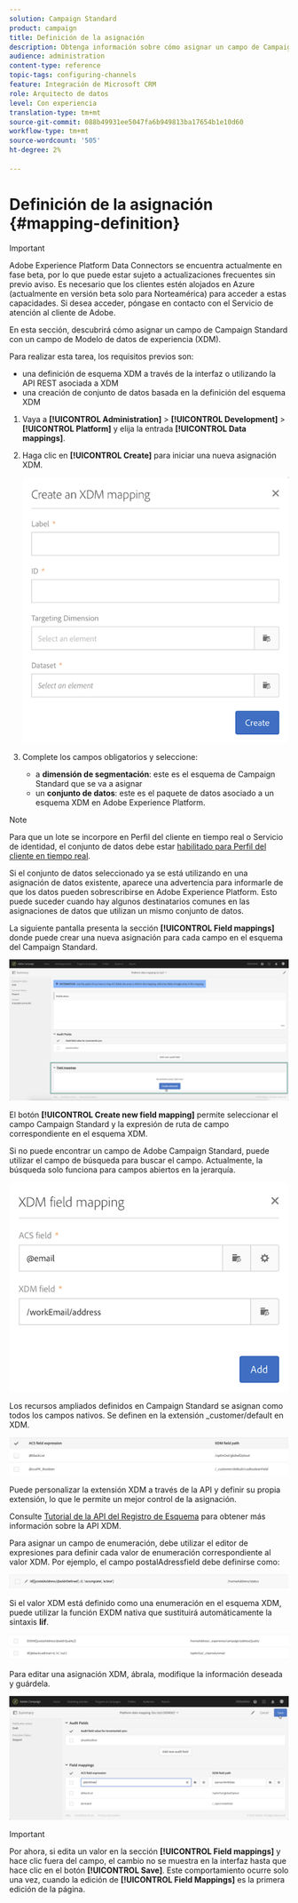 ```yaml
---
solution: Campaign Standard
product: campaign
title: Definición de la asignación
description: Obtenga información sobre cómo asignar un campo de Campaign Standard con un campo de Experience Data Model (XDM).
audience: administration
content-type: reference
topic-tags: configuring-channels
feature: Integración de Microsoft CRM
role: Arquitecto de datos
level: Con experiencia
translation-type: tm+mt
source-git-commit: 088b49931ee5047fa6b949813ba17654b1e10d60
workflow-type: tm+mt
source-wordcount: '505'
ht-degree: 2%

---
```



# Definición de la asignación {#mapping-definition}

>[!IMPORTANT]
>
>Adobe Experience Platform Data Connectors se encuentra actualmente en fase beta, por lo que puede estar sujeto a actualizaciones frecuentes sin previo aviso. Es necesario que los clientes estén alojados en Azure (actualmente en versión beta solo para Norteamérica) para acceder a estas capacidades. Si desea acceder, póngase en contacto con el Servicio de atención al cliente de Adobe.

En esta sección, descubrirá cómo asignar un campo de Campaign Standard con un campo de Modelo de datos de experiencia (XDM).

Para realizar esta tarea, los requisitos previos son:

* una definición de esquema XDM a través de la interfaz o utilizando la API REST asociada a XDM
* una creación de conjunto de datos basada en la definición del esquema XDM

1. Vaya a **[!UICONTROL Administration]** > **[!UICONTROL Development]** > **[!UICONTROL Platform]** y elija la entrada **[!UICONTROL Data mappings]**.

1. Haga clic en **[!UICONTROL Create]** para iniciar una nueva asignación XDM.

   ![](assets/aep_createmapping.png)

1. Complete los campos obligatorios y seleccione:

   * a **dimensión de segmentación**: este es el esquema de Campaign Standard que se va a asignar
   * un **conjunto de datos**: este es el paquete de datos asociado a un esquema XDM en Adobe Experience Platform.

>[!NOTE]
>
>Para que un lote se incorpore en Perfil del cliente en tiempo real o Servicio de identidad, el conjunto de datos debe estar [habilitado para Perfil del cliente en tiempo real](https://docs.adobe.com/content/help/en/experience-platform/rtcdp/intro/get-started.html).
>
>Si el conjunto de datos seleccionado ya se está utilizando en una asignación de datos existente, aparece una advertencia para informarle de que los datos pueden sobrescribirse en Adobe Experience Platform. Esto puede suceder cuando hay algunos destinatarios comunes en las asignaciones de datos que utilizan un mismo conjunto de datos.

La siguiente pantalla presenta la sección **[!UICONTROL Field mappings]** donde puede crear una nueva asignación para cada campo en el esquema del Campaign Standard.

![](assets/aep_fieldmappings.png)

El botón **[!UICONTROL Create new field mapping]** permite seleccionar el campo Campaign Standard y la expresión de ruta de campo correspondiente en el esquema XDM.

Si no puede encontrar un campo de Adobe Campaign Standard, puede utilizar el campo de búsqueda para buscar el campo. Actualmente, la búsqueda solo funciona para campos abiertos en la jerarquía.

![](assets/aep_mapfield.png)

Los recursos ampliados definidos en Campaign Standard se asignan como todos los campos nativos. Se definen en la extensión _customer/default en XDM.

![](assets/aep_fieldscusmapping.png)

Puede personalizar la extensión XDM a través de la API y definir su propia extensión, lo que le permite un mejor control de la asignación.

Consulte [Tutorial de la API del Registro de Esquema](https://docs.adobe.com/content/help/es-ES/experience-platform/xdm/api/getting-started.html) para obtener más información sobre la API XDM.

Para asignar un campo de enumeración, debe utilizar el editor de expresiones para definir cada valor de enumeración correspondiente al valor XDM. Por ejemplo, el campo postalAdressfield debe definirse como:

![](assets/aep_enummapping.png)

Si el valor XDM está definido como una enumeración en el esquema XDM, puede utilizar la función EXDM nativa que sustituirá automáticamente la sintaxis **lif**.

![](assets/aep_enummappingexdm.png)

Para editar una asignación XDM, ábrala, modifique la información deseada y guárdela.

![](assets/aep_editmapping.png)

>[!IMPORTANT]
>
>Por ahora, si edita un valor en la sección **[!UICONTROL Field mappings]** y hace clic fuera del campo, el cambio no se muestra en la interfaz hasta que hace clic en el botón **[!UICONTROL Save]**. Este comportamiento ocurre solo una vez, cuando la edición de **[!UICONTROL Field Mappings]** es la primera edición de la página.
